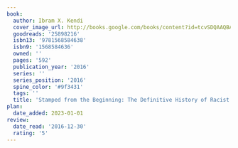 ```yaml
---
book:
  author: Ibram X. Kendi
  cover_image_url: http://books.google.com/books/content?id=tcvSDQAAQBAJ&printsec=frontcover&img=1&zoom=1&edge=curl&source=gbs_api
  goodreads: '25898216'
  isbn13: '9781568584638'
  isbn9: '1568584636'
  owned: ''
  pages: '592'
  publication_year: '2016'
  series: ''
  series_position: '2016'
  spine_color: '#9f3431'
  tags: ''
  title: 'Stamped from the Beginning: The Definitive History of Racist Ideas in America'
plan:
  date_added: 2023-01-01
review:
  date_read: '2016-12-30'
  rating: '5'
---
```

